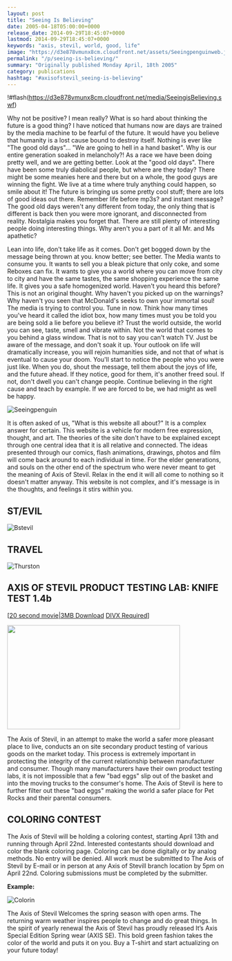 ```yaml
---
layout: post
title: "Seeing Is Believing"
date: 2005-04-18T05:00:00+0000
release_date: 2014-09-29T18:45:07+0000
lastmod: 2014-09-29T18:45:07+0000
keywords: "axis, stevil, world, good, life"
image: "https://d3e878vmunx8cm.cloudfront.net/assets/Seeingpenguinweb.jpg"
permalink: "/p/seeing-is-believing/"
summary: "Originally published Monday April, 18th 2005"
category: publications
hashtag: "#axisofstevil_seeing-is-believing"
---
```


[p01]: https://d3e878vmunx8cm.cloudfront.net/assets/Seeingpenguinweb.jpg "Seeingpenguin"[p02]: https://d3e878vmunx8cm.cloudfront.net/assets/%5Bstevil%5D420web.jpg "Bstevil"[p03]: https://d3e878vmunx8cm.cloudfront.net/assets/Thurstonbanner.jpg "Thurston"[p04]: https://d3e878vmunx8cm.cloudfront.net/assets/colorin-web-example.jpg "Colorin"
!#flash(https://d3e878vmunx8cm.cloudfront.net/media/SeeingisBelieving.swf)

Why not be positive? I mean really? What is so hard about thinking the future is a good thing? I have noticed that humans now are days are trained by the media machine to be fearful of the future. It would have you believe that humanity is a lost cause bound to destroy itself. Nothing is ever like "The good old days"... "We are going to hell in a hand basket". Why is our entire generation soaked in melancholy?! As a race we have been doing pretty well, and we are getting better. Look at the "good old days". There have been some truly diabolical people, but where are they today? There might be some meanies here and there but on a whole, the good guys are winning the fight. We live at a time where truly anything could happen, so smile about it! The future is bringing us some pretty cool stuff; there are lots of good ideas out there. Remember life before mp3s? and instant message? The good old days weren't any different from today, the only thing that is different is back then you were more ignorant, and disconnected from reality. Nostalgia makes you forget that. There are still plenty of interesting people doing interesting things. Why aren't you a part of it all Mr. and Ms apathetic?

Lean into life, don't take life as it comes. Don't get bogged down by the message being thrown at you. know better; see better. The Media wants to consume you. It wants to sell you a bleak picture that only coke, and some Reboxes can fix. It wants to give you a world where you can move from city to city and have the same tastes, the same shopping experience the same life. It gives you a safe homogenized world. Haven't you heard this before? This is not an original thought. Why haven't you picked up on the warnings? Why haven't you seen that McDonald's seeks to own your immortal soul! The media is trying to control you. Tune in now. Think how many times you've heard it called the idiot box, how many times must you be told you are being sold a lie before you believe it? Trust the world outside, the world you can see, taste, smell and vibrate within. Not the world that comes to you behind a glass window. That is not to say you can't watch TV. Just be aware of the message, and don't soak it up. Your outlook on life will dramatically increase, you will rejoin humanities side, and not that of what is eventual to cause your doom. You'll start to notice the people who you were just like. When you do, shout the message, tell them about the joys of life, and the future ahead. If they notice, good for them, it's another freed soul. If not, don't dwell you can't change people. Continue believing in the right cause and teach by example. If we are forced to be, we had might as well be happy.
    

![Seeingpenguin][p01]

It is often asked of us, "What is this website all about?" It is a complex answer for certain. This website is a vehicle for modern free expression, thought, and art. The theories of the site don't have to be explained except through one central idea that it is all relative and connected. The ideas presented through our comics, flash animations, drawings, photos and film will come back around to each individual in time. For the elder generations, and souls on the other end of the spectrum who were never meant to get the meaning of Axis of Stevil. Relax in the end it will all come to nothing so it doesn't matter anyway. This website is not complex, and it's message is in the thoughts, and feelings it stirs within you.

## ST/EVIL ##

![Bstevil][p02]

## TRAVEL ##

![Thurston][p03]

## AXIS OF STEVIL PRODUCT TESTING LAB: KNIFE TEST 1.4b ##
[[20 second movie|3MB Download](https://d3e878vmunx8cm.cloudfront.net/media/chop.avi "[20 second movie | 3MB Download")
[DIVX Required](http://www.divx.com/ "|DIVX Required]")]

<a href="https://d3e878vmunx8cm.cloudfront.net/media/chop.avi" target="_blank"><img style="max-width: 100%;"  src="https://d3e878vmunx8cm.cloudfront.net/assets/dif1small.jpg" width="400" height="241" border="0"></a>

The Axis of Stevil, in an attempt to make the world a safer more pleasant place to live, conducts an on site secondary product testing of various goods on the market today. This process is extremely important in protecting the integrity of the current relationship between manufacturer and consumer. Though many manufacturers have their own product testing labs, it is not impossible that a few "bad eggs" slip out of the basket and into the moving trucks to the consumer's home. The Axis of Stevil is here to further filter out these "bad eggs" making the world a safer place for Pet Rocks and their parental consumers.

## COLORING CONTEST ##

The Axis of Stevil will be holding a coloring contest, starting April 13th and running through April 22nd. Interested contestants should download and color the blank coloring page. Coloring can be done digitally or by analog methods. No entry will be denied. All work must be submitted to The Axis of Stevil by E-mail or in person at any Axis of Stevill branch location by 5pm on April 22nd. Coloring submissions must be completed by the submitter.

**Example:**

![Colorin][p04]

The Axis of Stevil Welcomes the spring season with open arms. The returning warm weather inspires people to change and do great things. In the spirit of yearly renewal the Axis of Stevil has proudly released It’s Axis Special Edition Spring wear (AXIS SE). This bold green fashion takes the color of the world and puts it on you. Buy a T-shirt and start actualizing on your future today!
